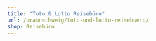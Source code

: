 ```yaml
---
title: "Toto & Lotto Reisebüro"
url: /braunschweig/toto-und-lotto-reisebuero/
shop: Reisebüro
---
```


